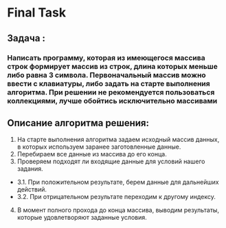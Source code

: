 # Final Task
## Задача : 
### Написать программу, которая из имеющегося массива строк формирует массив из строк, длина которых меньше либо равна 3 символа. Первоначальный массив можно ввести с клавиатуры, либо задать на старте выполнения алгоритма. При решении не рекомендуется пользоваться коллекциями, лучше обойтись исключительно массивами
## Описание алгоритма решения:
1. На старте выполнения алгоритма задаем исходный массив данных, в которых используем заранее заготовленные данные.
2. Перебираем все данные из массива до его конца. 
3.	Проверяем подходят ли входящие данные для условий нашего задания.

- 3.1. При положительном результате, берем данные для дальнейших действий. 
- 3.2. При отрицательном результате переходим к другому индексу.
4.	В момент полного прохода до конца массива, выводим результаты, которые удовлетворяют заданные условия.
